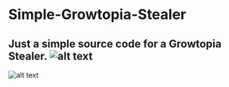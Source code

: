 # Simple-Growtopia-Stealer
Just a simple source code for a Growtopia Stealer.
![alt text](https://cdn.discordapp.com/attachments/809066199827873805/813493215989727282/Screenshot_1.png)
----------------------------------------------------------------------------------------------------------------
![alt text](https://cdn.discordapp.com/attachments/809066199827873805/813493206938812456/Screenshot_2.png)
